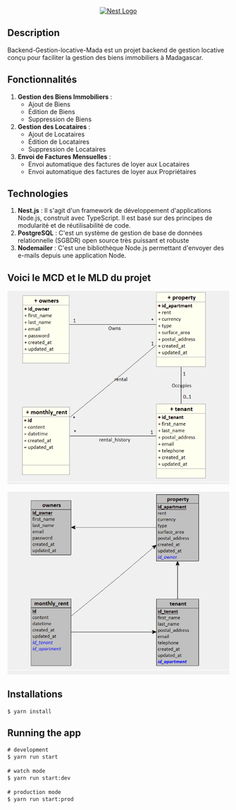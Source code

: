 <p align="center">
  <a href="http://nestjs.com/" target="blank"><img src="https://nestjs.com/img/logo-small.svg" width="200" alt="Nest Logo" /></a>
</p>

## Description

Backend-Gestion-locative-Mada est un projet backend de gestion locative conçu pour faciliter la gestion des biens immobiliers à Madagascar.

## Fonctionnalités

1. **Gestion des Biens Immobiliers** :
   * Ajout de Biens
   * Édition de Biens
   * Suppression de Biens
2. **Gestion des Locataires** :
   * Ajout de Locataires
   * Édition de Locataires
   * Suppression de Locataires
3. **Envoi de Factures Mensuelles** :
   * Envoi automatique des factures de loyer aux Locataires
   * Envoi automatique des factures de loyer aux Propriétaires

## Technologies

1. **Nest.js** : Il s'agit d'un framework de développement d'applications Node.js, construit avec TypeScript. Il est basé sur des principes de modularité et de réutilisabilité de code.
2. **PostgreSQL** : C'est un système de gestion de base de données relationnelle (SGBDR) open source très puissant et robuste
3. **Nodemailer** : C'est une bibliothèque Node.js permettant d'envoyer des e-mails depuis une application Node.

## Voici le MCD et le MLD du projet

![UML](image/README/1697399332332.png)

![MLD](image/README/1697399589860.png)

## Installations

```
$ yarn install
```

## Running the app

```
# development
$ yarn run start

# watch mode
$ yarn run start:dev

# production mode
$ yarn run start:prod
```

[circleci-url]: https://circleci.com/gh/nestjs/nest
